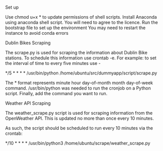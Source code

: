 Set up

Use chmod u+x * to update permissions of shell scripts. 
Install Anaconda using anaconda shell script. You will need to agree to the licence. 
Run the bootstrap file to set up the environment
You may need to restart the instance to avoid conda errors

Dublin Bikes Scraping

The scrape.py is used for scraping the information about Dublin Bike stations. To schedule this information use crontab -e. For example: to set the interval of time to every five minutes use - 

*/5 * * * * /usr/bin/python /home/ubuntu/src/dummyapp/script/scrape.py

The * format represents minute hour day-of-month month day-of-week command. /usr/bin/python was needed to run the cronjob on a Python script. Finally, add the command you want to run.

Weather API Scraping

The weather_scrape.py script is used for scraping information from the OpenWeather API. This is updated no more than once every 10 minutes. 

As such, the script should be scheduled to run every 10 minutes via the crontab:

*/10 * * * * /usr/bin/python3 /home/ubuntu/scrape/weather_scrape.py